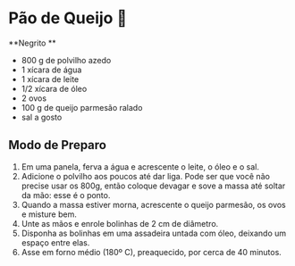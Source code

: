 # Pão de Queijo :baguette_bread:

**Negrito **

- 800 g de polvilho azedo
- 1 xícara de água
- 1 xícara de leite
- 1/2 xícara de óleo
- 2 ovos
- 100 g de queijo parmesão ralado
- sal a gosto



## Modo de Preparo



1. Em uma panela, ferva a água e acrescente o leite, o óleo e o sal.
2. Adicione o polvilho aos poucos até dar liga. Pode ser que você não precise usar os 800g, então coloque devagar e sove a massa até soltar da mão: esse é o ponto.
3. Quando a massa estiver morna, acrescente o queijo parmesão, os ovos e misture bem.
4. Unte as mãos e enrole bolinhas de 2 cm de diâmetro.
5. Disponha as bolinhas em uma assadeira untada com óleo, deixando um espaço entre elas.
6. Asse em forno médio (180º C), preaquecido, por cerca de 40 minutos.



